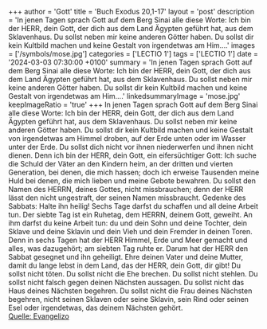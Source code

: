 +++
author = 'Gott'
title = 'Buch Exodus 20,1-17'
layout = 'post'
description = 'In jenen Tagen sprach Gott auf dem Berg Sinai alle diese Worte: Ich bin der HERR, dein Gott, der dich aus dem Land Ägypten geführt hat, aus dem Sklavenhaus. Du sollst neben mir keine anderen Götter haben. Du sollst dir kein Kultbild machen und keine Gestalt von irgendetwas am Him....'
images = ['/symbols/mose.jpg']
categories = ['LECTIO 1']
tags = ['LECTIO 1']
date = '2024-03-03 07:30:00 +0100'
summary = 'In jenen Tagen sprach Gott auf dem Berg Sinai alle diese Worte: Ich bin der HERR, dein Gott, der dich aus dem Land Ägypten geführt hat, aus dem Sklavenhaus. Du sollst neben mir keine anderen Götter haben. Du sollst dir kein Kultbild machen und keine Gestalt von irgendetwas am Him....'
linkedsummaryImage = 'mose.jpg'
keepImageRatio = 'true'
+++
In jenen Tagen sprach Gott auf dem Berg Sinai alle diese Worte:
Ich bin der HERR, dein Gott, der dich aus dem Land Ägypten geführt hat, aus dem Sklavenhaus.
Du sollst neben mir keine anderen Götter haben.
Du sollst dir kein Kultbild machen und keine Gestalt von irgendetwas am Himmel droben, auf der Erde unten oder im Wasser unter der Erde.<!--more-->
Du sollst dich nicht vor ihnen niederwerfen und ihnen nicht dienen. Denn ich bin der HERR, dein Gott, ein eifersüchtiger Gott: Ich suche die Schuld der Väter an den Kindern heim, an der dritten und vierten Generation, bei denen, die mich hassen;
doch ich erweise Tausenden meine Huld bei denen, die mich lieben und meine Gebote bewahren.
Du sollst den Namen des HERRN, deines Gottes, nicht missbrauchen; denn der HERR lässt den nicht ungestraft, der seinen Namen missbraucht.
Gedenke des Sabbats: Halte ihn heilig!
Sechs Tage darfst du schaffen und all deine Arbeit tun.
Der siebte Tag ist ein Ruhetag, dem HERRN, deinem Gott, geweiht. An ihm darfst du keine Arbeit tun: du und dein Sohn und deine Tochter, dein Sklave und deine Sklavin und dein Vieh und dein Fremder in deinen Toren.
Denn in sechs Tagen hat der HERR Himmel, Erde und Meer gemacht und alles, was dazugehört; am siebten Tag ruhte er. Darum hat der HERR den Sabbat gesegnet und ihn geheiligt.
Ehre deinen Vater und deine Mutter, damit du lange lebst in dem Land, das der HERR, dein Gott, dir gibt!
Du sollst nicht töten.
Du sollst nicht die Ehe brechen.
Du sollst nicht stehlen.
Du sollst nicht falsch gegen deinen Nächsten aussagen.
Du sollst nicht das Haus deines Nächsten begehren. Du sollst nicht die Frau deines Nächsten begehren, nicht seinen Sklaven oder seine Sklavin, sein Rind oder seinen Esel oder irgendetwas, das deinem Nächsten gehört.<br> [Quelle: Evangelizo](https://evangeliumtagfuertag.org/DE/gospel)